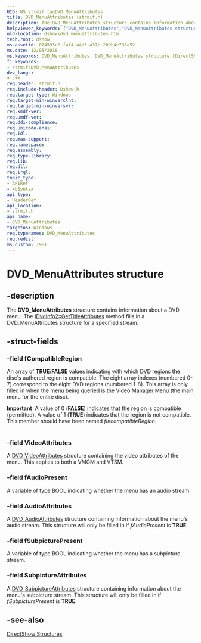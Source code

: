 ```yaml
---
UID: NS:strmif.tagDVD_MenuAttributes
title: DVD_MenuAttributes (strmif.h)
description: The DVD_MenuAttributes structure contains information about a DVD menu. The IDvdInfo2::GetTitleAttributes method fills in a DVD_MenuAttributes structure for a specified stream.
helpviewer_keywords: ["DVD_MenuAttributes","DVD_MenuAttributes structure [DirectShow]","DVD_MenuAttributesStructure","dshow.dvd_menuattributes","strmif/DVD_MenuAttributes"]
old-location: dshow\dvd_menuattributes.htm
tech.root: dshow
ms.assetid: 074593e2-f4f4-44d3-a37c-209b4e798a52
ms.date: 12/05/2018
ms.keywords: DVD_MenuAttributes, DVD_MenuAttributes structure [DirectShow], DVD_MenuAttributesStructure, dshow.dvd_menuattributes, strmif/DVD_MenuAttributes
f1_keywords:
- strmif/DVD_MenuAttributes
dev_langs:
- c++
req.header: strmif.h
req.include-header: Dshow.h
req.target-type: Windows
req.target-min-winverclnt: 
req.target-min-winversvr: 
req.kmdf-ver: 
req.umdf-ver: 
req.ddi-compliance: 
req.unicode-ansi: 
req.idl: 
req.max-support: 
req.namespace: 
req.assembly: 
req.type-library: 
req.lib: 
req.dll: 
req.irql: 
topic_type:
- APIRef
- kbSyntax
api_type:
- HeaderDef
api_location:
- strmif.h
api_name:
- DVD_MenuAttributes
targetos: Windows
req.typenames: DVD_MenuAttributes
req.redist: 
ms.custom: 19H1
---
```


# DVD_MenuAttributes structure


## -description



The <b>DVD_MenuAttributes</b> structure contains information about a DVD menu. The <a href="https://docs.microsoft.com/windows/desktop/api/strmif/nf-strmif-idvdinfo2-gettitleattributes">IDvdInfo2::GetTitleAttributes</a> method fills in a DVD_MenuAttributes structure for a specified stream.




## -struct-fields




### -field fCompatibleRegion

An array of <b>TRUE</b>/<b>FALSE</b> values indicating with which DVD regions the disc's authored region is compatible. The eight array indexes (numbered 0-7) correspond to the eight DVD regions (numbered 1-8). This array is only filled in when the menu being queried is the Video Manager Menu (the main menu for the entire disc).

<div class="alert"><b>Important</b>  A value of 0 (<b>FALSE</b>) indicates that the region is compatible (permitted). A value of 1 (<b>TRUE</b>) indicates that the region is not compatible. This member should have been named <i>fIncompatibleRegion</i>.</div>
<div> </div>

### -field VideoAttributes

A [DVD_VideoAttributes](https://docs.microsoft.com/windows/desktop/api/strmif/ns-strmif-dvd_videoattributes) structure containing the video attributes of the menu. This applies to both a VMGM and VTSM.


### -field fAudioPresent

A variable of type BOOL indicating whether the menu has an audio stream.


### -field AudioAttributes

A [DVD_AudioAttributes](https://docs.microsoft.com/windows/desktop/api/strmif/ns-strmif-dvd_audioattributes) structure containing information about the menu's audio stream. This structure will only be filled in if <i>fAudioPresent</i> is <b>TRUE</b>.


### -field fSubpicturePresent

A variable of type BOOL indicating whether the menu has a subpicture stream.


### -field SubpictureAttributes

A [DVD_SubpictureAttributes](https://docs.microsoft.com/windows/desktop/api/strmif/ns-strmif-dvd_subpictureattributes) structure containing information about the menu's subpicture stream. This structure will only be filled in if <i>fSubpicturePresent</i> is <b>TRUE</b>.


## -see-also




<a href="https://docs.microsoft.com/windows/desktop/DirectShow/directshow-structures">DirectShow Structures</a>
 

 

